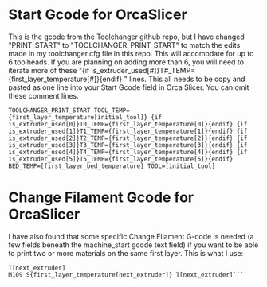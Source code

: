 # Start Gcode for OrcaSlicer
This is the gcode from the Toolchanger github repo, but I have changed "PRINT_START" to "TOOLCHANGER_PRINT_START" to match the edits made in my toolchanger.cfg file in this repo. This will accomodate for up to 6 toolheads. If you are planning on adding more than 6, you will need to iterate more of these "{if is_extruder_used[#]}T#_TEMP={first_layer_temperature[#]}{endif} " lines. This all needs to be copy and pasted as one line into your Start Gcode field in Orca Slicer. You can omit these comment lines.

```TOOLCHANGER_PRINT_START TOOL_TEMP={first_layer_temperature[initial_tool]} {if is_extruder_used[0]}T0_TEMP={first_layer_temperature[0]}{endif} {if is_extruder_used[1]}T1_TEMP={first_layer_temperature[1]}{endif} {if is_extruder_used[2]}T2_TEMP={first_layer_temperature[2]}{endif} {if is_extruder_used[3]}T3_TEMP={first_layer_temperature[3]}{endif} {if is_extruder_used[4]}T4_TEMP={first_layer_temperature[4]}{endif} {if is_extruder_used[5]}T5_TEMP={first_layer_temperature[5]}{endif}  BED_TEMP=[first_layer_bed_temperature] TOOL=[initial_tool]```

# Change Filament Gcode for OrcaSlicer
I have also found that some specific Change Filament G-code is needed (a few fields beneath the machine_start gcode text field) if you want to be able to print two or more materials on the same first layer. This is what I use:

```M104 S{first_layer_temperature[next_extruder]} T[next_extruder]
T[next_extruder]
M109 S{first_layer_temperature[next_extruder]} T[next_extruder]```

